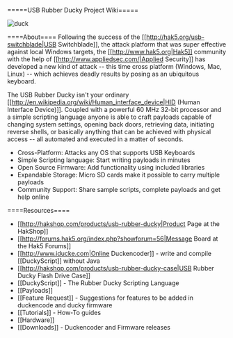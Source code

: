 =====USB Rubber Ducky Project Wiki=====

![duck](http://cdn.shopify.com/s/files/1/0068/2142/products/duck5_medium.jpg)

====About====
Following the success of the [[http://hak5.org/usb-switchblade|USB Switchblade]], the attack platform that was super effective against local Windows targets, the [[http://www.hak5.org|Hak5]] community with the help of [[http://www.appliedsec.com/|Applied Security]] has developed a new kind of attack -- this time cross platform (Windows, Mac, Linux) -- which achieves deadly results by posing as an ubiquitous keyboard.

The USB Rubber Ducky isn't your ordinary [[http://en.wikipedia.org/wiki/Human_interface_device|HID (Human Interface Device)]]. Coupled with a powerful 60 MHz 32-bit processor and a simple scripting language anyone is able to craft payloads capable of changing system settings, opening back doors, retrieving data, initiating reverse shells, or basically anything that can be achieved with physical access -- all automated and executed in a matter of seconds.

  * Cross-Platform: Attacks any OS that supports USB Keyboards
  * Simple Scripting language: Start writing payloads in minutes
  * Open Source Firmware: Add functionality using included libraries
  * Expandable Storage: Micro SD cards make it possible to carry multiple payloads
  * Community Support: Share sample scripts, complete payloads and get help online

====Resources====

  * [[http://hakshop.com/products/usb-rubber-ducky|Product Page at the HakShop]]
  * [[http://forums.hak5.org/index.php?showforum=56|Message Board at the Hak5 Forums]]
  * [[http://www.iducke.com|Online Duckencoder]] - write and compile [[DuckyScript]] without Java
  * [[http://hakshop.com/products/usb-rubber-ducky-case|USB Rubber Ducky Flash Drive Case]]
  * [[DuckyScript]] - The Rubber Ducky Scripting Language 
  * [[Payloads]]
  * [[Feature Request]] - Suggestions for features to be added in duckencode and ducky firmware
  * [[Tutorials]] - How-To guides
  * [[Hardware]]
  * [[Downloads]] - Duckencoder and Firmware releases
